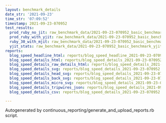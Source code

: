 ```yaml
---
layout: benchmark_details
date_str: '2021-09-23'
time_str: '07:09:52'
timestamp: 2021-09-23-070952
test_results:
  prod_ruby_no_jit: raw_benchmark_data/2021-09-23-070952_basic_benchmark_prod_ruby_no_jit.json
  prod_ruby_with_yjit: raw_benchmark_data/2021-09-23-070952_basic_benchmark_prod_ruby_with_yjit.json
  ruby_30_with_mjit: raw_benchmark_data/2021-09-23-070952_basic_benchmark_ruby_30_with_mjit.json
  yjit_stats: raw_benchmark_data/2021-09-23-070952_basic_benchmark_yjit_stats.json
reports:
  blog_speed_headline_html: reports/blog_speed_headline_2021-09-23-070952.html
  blog_speed_details_html: reports/blog_speed_details_2021-09-23-070952.html
  blog_speed_details_raw_details_html: reports/blog_speed_details_2021-09-23-070952.raw_details.html
  blog_speed_details_svg: reports/blog_speed_details_2021-09-23-070952.svg
  blog_speed_details_head_svg: reports/blog_speed_details_2021-09-23-070952.head.svg
  blog_speed_details_back_svg: reports/blog_speed_details_2021-09-23-070952.back.svg
  blog_speed_details_micro_svg: reports/blog_speed_details_2021-09-23-070952.micro.svg
  blog_speed_details_tripwires_json: reports/blog_speed_details_2021-09-23-070952.tripwires.json
  blog_speed_details_csv: reports/blog_speed_details_2021-09-23-070952.csv

---
```

Autogenerated by continuous_reporting/generate_and_upload_reports.rb script.
